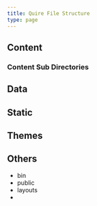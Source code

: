 ```yaml
---
title: Quire File Structure
type: page
---
```


## Content

### Content Sub Directories

## Data

## Static

## Themes

## Others

- bin
- public
- layouts
-